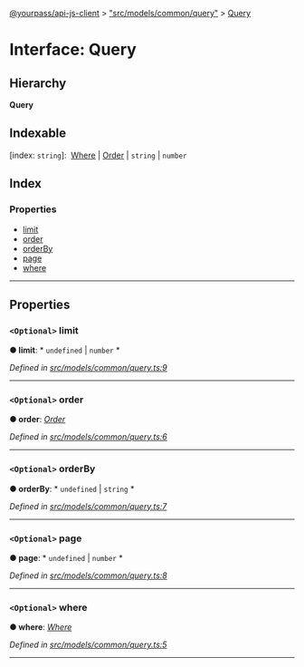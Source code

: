 [@yourpass/api-js-client](../README.md) > ["src/models/common/query"](../modules/_src_models_common_query_.md) > [Query](../interfaces/_src_models_common_query_.query.md)

# Interface: Query

## Hierarchy

**Query**

## Indexable

\[index: `string`\]:&nbsp; [Where](../modules/_src_models_common_where_.md#where) &#124; [Order](../enums/_src_models_common_order_.order.md) &#124; `string` &#124; `number`

## Index

### Properties

* [limit](_src_models_common_query_.query.md#limit)
* [order](_src_models_common_query_.query.md#order)
* [orderBy](_src_models_common_query_.query.md#orderby)
* [page](_src_models_common_query_.query.md#page)
* [where](_src_models_common_query_.query.md#where)

---

## Properties

<a id="limit"></a>

### `<Optional>` limit

**● limit**: * `undefined` &#124; `number`
*

*Defined in [src/models/common/query.ts:9](https://github.com/yourpass/yourpass-api-js-client/blob/56d4416/src/models/common/query.ts#L9)*

___
<a id="order"></a>

### `<Optional>` order

**● order**: *[Order](../enums/_src_models_common_order_.order.md)*

*Defined in [src/models/common/query.ts:6](https://github.com/yourpass/yourpass-api-js-client/blob/56d4416/src/models/common/query.ts#L6)*

___
<a id="orderby"></a>

### `<Optional>` orderBy

**● orderBy**: * `undefined` &#124; `string`
*

*Defined in [src/models/common/query.ts:7](https://github.com/yourpass/yourpass-api-js-client/blob/56d4416/src/models/common/query.ts#L7)*

___
<a id="page"></a>

### `<Optional>` page

**● page**: * `undefined` &#124; `number`
*

*Defined in [src/models/common/query.ts:8](https://github.com/yourpass/yourpass-api-js-client/blob/56d4416/src/models/common/query.ts#L8)*

___
<a id="where"></a>

### `<Optional>` where

**● where**: *[Where](../modules/_src_models_common_where_.md#where)*

*Defined in [src/models/common/query.ts:5](https://github.com/yourpass/yourpass-api-js-client/blob/56d4416/src/models/common/query.ts#L5)*

___

